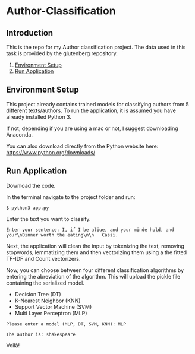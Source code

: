 # Author-Classification

## Introduction

This is the repo for my Author classification project. The data used in this task is provided by the glutenberg repository.

1. [Environment Setup](#environment-setup)
2. [Run Application](#run-application)


## Environment Setup

This project already contains trained models for classifying authors from 5 different texts/authors. To run the application, it is assumed you have already installed Python 3. 

If not, depending if you are using a mac or not, I suggest downloading Anaconda.

You can also download directly from the Python website here: https://www.python.org/downloads/

## Run Application

Download the code.

In the terminal navigate to the project folder and run:

```
$ python3 app.py
```

Enter the text you want to classify.

```
Enter your sentence: I, if I be aliue, and your minde hold, and your\nDinner worth the eating\n\n   Cassi.
```

Next, the application will clean the input by tokenizing the text, removing stopwords, lemmatizing them and then vectorizing them using a the fitted TF-IDF and Count vectorizers. 

Now, you can choose between four different classification algorithms by entering the abreviation of the algorithm. This will upload the pickle file containing the serialized model.

- Decision Tree (DT)
- K-Nearest Neighbor (KNN)
- Support Vector Machine (SVM)
- Multi Layer Perceptron (MLP)

```
Please enter a model (MLP, DT, SVM, KNN): MLP
```

```
The author is: shakespeare
```

Voilà!
